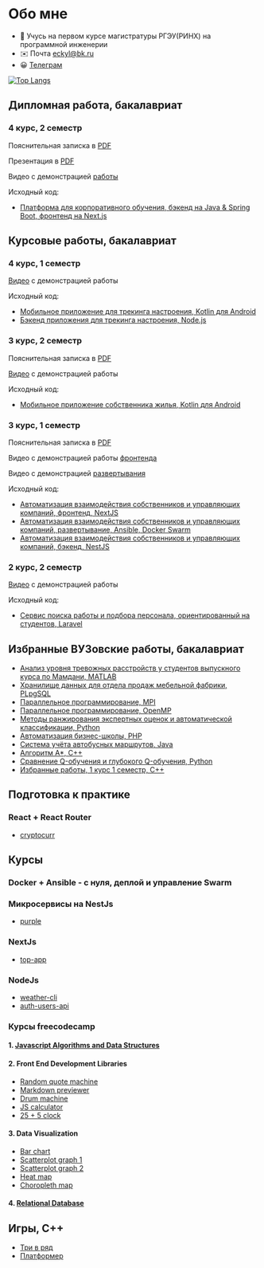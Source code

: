 # Обо мне

- 👋 Учусь на первом курсе магистратуры РГЭУ(РИНХ) на программной инженерии
- ✉️ Почта <a href="mailto:eckyl@bk.ru">eckyl@bk.ru</a>
- 😀 <a href="https://telegram.me/aiwokow">Телеграм</a>

[![Top Langs](https://github-readme-stats.vercel.app/api/top-langs/?username=wybin4&layout=compact)](https://github.com/anuraghazra/github-readme-stats)

Дипломная работа, бакалавриат
---------------------------
### 4 курс, 2 семестр

Пояснительная записка в [PDF](https://drive.google.com/file/d/1uZRtXfrvYbpTEe4QyUdLLvkP_ukHu4Zq/view?usp=drive_link)

Презентация в [PDF](https://drive.google.com/file/d/1B9aa12FMHAV_lGbYAmnqA5G5O-7KFvpc/view?usp=drive_link)

Видео с демонстрацией [работы](https://rutube.ru/video/9b6772469c10244cf12cd8aa1e278f10/)


Исходный код:
* [Платформа для корпоративного обучения, бэкенд на Java & Spring Boot, фронтенд на Next.js](https://github.com/wybin4/flowledge)

Курсовые работы, бакалавриат
---------------------------
### 4 курс, 1 семестр

[Видео](https://rutube.ru/video/5da3924470fe8be5a4bb1d65454874ef/) с демонстрацией работы


Исходный код:
* [Мобильное приложение для трекинга настроения, Kotlin для Android](https://github.com/wybin4/mood-tracker-mobile)
* [Бэкенд приложения для трекинга настроения, Node.js](https://github.com/wybin4/mood-tracker-backend)
### 3 курс, 2 семестр
Пояснительная записка в [PDF](https://drive.google.com/file/d/1MnQTcXBo8PKTTzNf4_BBji0rsf_h5Mse/view?usp=sharing)

[Видео](https://youtu.be/MxwgVbCVKBM?si=CIdszcrHXb_Q4EzX) с демонстрацией работы


Исходный код:
* [Мобильное приложение собственника жилья, Kotlin для Android](https://github.com/wybin4/myhome-mobile)
### 3 курс, 1 семестр
Пояснительная записка в [PDF](https://drive.google.com/file/d/14asqR2Qp9Nc1yUXYMhvSUg1pUwGQY7tT/view?usp=sharing)

Видео с демонстрацией работы [фронтенда](https://www.youtube.com/watch?v=PFo4jNCRiOU)

Видео с демонстрацией [развертывания](https://youtu.be/eO4ZHufRHHo?si=SyrcYA6ZP6BqC1FG)


Исходный код:
* [Автоматизация взаимодействия собственников и управляющих компаний, фронтенд, NextJS](https://github.com/wybin4/myhome-frontend)
* [Автоматизация взаимодействия собственников и управляющих компаний, развертывание, Ansible, Docker Swarm](https://github.com/wybin4/myhome-ansible)
* [Автоматизация взаимодействия собственников и управляющих компаний, бэкенд, NestJS](https://github.com/wybin4/myhome)
### 2 курс, 2 семестр
[Видео](https://youtu.be/13wgWBVtEFA?si=_5R_E1Sk-88B4DxJ) с демонстрацией работы


Исходный код:
* [Сервис поиска работы и подбора персонала, ориентированный на студентов, Laravel](https://github.com/wybin4/job-service)

Избранные ВУЗовские работы, бакалавриат
--------------------------- 
* [Анализ уровня тревожных расстройств у студентов выпускного курса по Мамдани, MATLAB](https://github.com/wybin4/fuzzy-logic)
* [Хранилище данных для отдела продаж мебельной фабрики, PLpgSQL](https://github.com/wybin4/sales-dwh)
* [Параллельное программирование, MPI](https://github.com/wybin4/lab_mpi)
* [Параллельное программирование, OpenMP](https://github.com/wybin4/lab_omp)
* [Методы ранжирования экспертных оценок и автоматической классификации, Python](https://github.com/wybin4/systems-theory)
* [Автоматизация бизнес-школы, PHP](https://github.com/wybin4/business-school)
* [Система учёта автобусных маршрутов, Java](https://github.com/wybin4/bus-route-accounting-system)
* [Алгоритм A*, C++](https://github.com/wybin4/a-star-pathfinding)
* [Сравнение Q-обучения и глубокого Q-обучения, Python](https://github.com/wybin4/ql-dql)
* [Избранные работы, 1 курс 1 семестр, C++](https://github.com/wybin4/uni-cpp-tasks)

Подготовка к практике
---------------------------
### React + React Router
* [cryptocurr](https://github.com/wybin4/cryptocurr)

Курсы
---------------------------
### Docker + Ansible - с нуля, деплой и управление Swarm
### Микросервисы на NestJs
* [purple](https://github.com/wybin4/purple)
### NextJs
* [top-app](https://github.com/wybin4/top-app)
### NodeJs
* [weather-cli](https://github.com/wybin4/weather-cli)
* [auth-users-api](https://github.com/wybin4/users-api)
### Курсы freecodecamp
#### 1. [Javascript Algorithms and Data Structures](https://github.com/wybin4/js-tasks)
#### 2. Front End Development Libraries
  * [Random quote machine](https://github.com/wybin4/genshin-random-quotes)
  * [Markdown previewer](https://github.com/wybin4/markdown-previewer)
  * [Drum machine](https://github.com/wybin4/drum-kit)
  * [JS calculator](https://codepen.io/wybin4/pen/wvmYQyQ)
  * [25 + 5 clock](https://github.com/wybin4/pomodoro)
#### 3. Data Visualization
* [Bar chart](https://github.com/wybin4/covid-19-stats)
* [Scatterplot graph 1](https://github.com/wybin4/home-price-scatterplot)
* [Scatterplot graph 2](https://github.com/wybin4/covid-19-stats)
* [Heat map](https://github.com/wybin4/temperature-map)
* [Choropleth map](https://github.com/wybin4/quality-of-life-index)
#### 4. [Relational Database](https://github.com/wybin4/db-projects)

Игры, С++
---------------------------
* [Три в ряд](https://github.com/wybin4/match3)
* [Платформер](https://github.com/wybin4/bunny)
